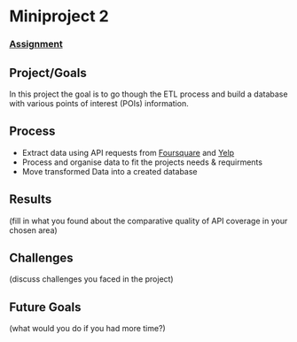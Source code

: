 # Miniproject 2

### [Assignment](assignment.md)

## Project/Goals

In this project the goal is to go though the ETL process and build a database with various points of interest (POIs) information. 


## Process

* Extract data using API requests from [Foursquare](https://developer.foursquare.com/) and [Yelp](https://www.yelp.com/developers/documentation/v3)
* Process and organise data to fit the projects needs & requirments 
* Move transformed Data into a created database 


## Results
(fill in what you found about the comparative quality of API coverage in your chosen area)

## Challenges 
(discuss challenges you faced in the project)

## Future Goals
(what would you do if you had more time?)
